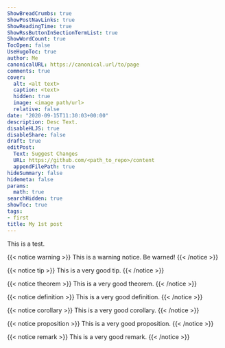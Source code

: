 ```yaml
---
ShowBreadCrumbs: true
ShowPostNavLinks: true
ShowReadingTime: true
ShowRssButtonInSectionTermList: true
ShowWordCount: true
TocOpen: false
UseHugoToc: true
author: Me
canonicalURL: https://canonical.url/to/page
comments: true
cover:
  alt: <alt text>
  caption: <text>
  hidden: true
  image: <image path/url>
  relative: false
date: "2020-09-15T11:30:03+00:00"
description: Desc Text.
disableHLJS: true
disableShare: false
draft: true
editPost:
  Text: Suggest Changes
  URL: https://github.com/<path_to_repo>/content
  appendFilePath: true
hideSummary: false
hidemeta: false
params:
  math: true
searchHidden: true
showToc: true
tags:
- first
title: My 1st post
---
```


This is a test.

{{< notice warning >}}
This is a warning notice. Be warned!
{{< /notice >}}

{{< notice tip >}}
This is a very good tip.
{{< /notice >}}

{{< notice theorem >}}
This is a very good theorem.
{{< /notice >}}

{{< notice definition >}}
This is a very good definition.
{{< /notice >}}

{{< notice corollary >}}
This is a very good corollary.
{{< /notice >}}

{{< notice proposition >}}
This is a very good proposition.
{{< /notice >}}

{{< notice remark >}}
This is a very good remark.
{{< /notice >}}